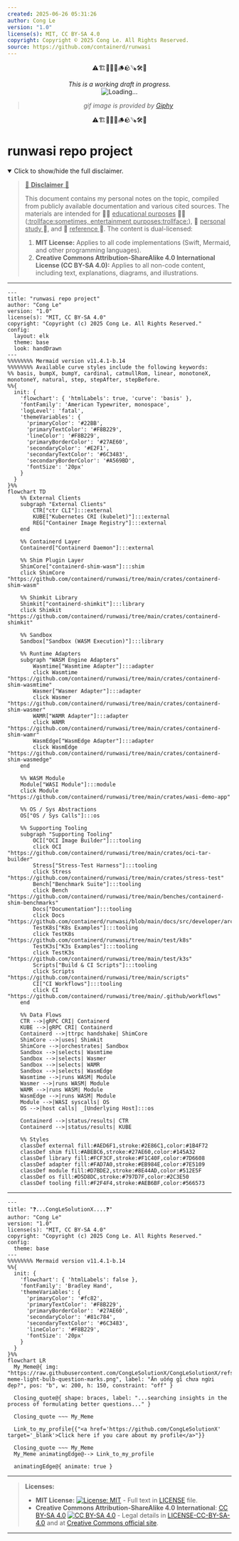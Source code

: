 ```yaml
---
created: 2025-06-26 05:31:26
author: Cong Le
version: "1.0"
license(s): MIT, CC BY-SA 4.0
copyright: Copyright © 2025 Cong Le. All Rights Reserved.
source: https://github.com/containerd/runwasi
---
```


<div align="center">
  <p>⚠️🏗️🚧🦺🧱🪵🪨🪚🛠️👷</p>
  <i>This is a working draft in progress.</i>
  <br/>
  <img alt="Loading…" src="https://media2.giphy.com/media/v1.Y2lkPTc5MGI3NjExaHJzMDhqNWl4ZHhocXIzOHpham44NXJ1cXB4dWtvOWZ3OXZyd2JtMiZlcD12MV9pbnRlcm5hbF9naWZfYnlfaWQmY3Q9Zw/d688ZL279Z4GB4mdj6/giphy.gif"/>
  <br/>
  <blockquote>
	  <i>gif image is provided by <a href="https://giphy.com">Giphy</a></i>
  </blockquote>
  <p>⚠️🏗️🚧🦺🧱🪵🪨🪚🛠️👷</p>

</div>


# runwasi repo project
<details open>
<summary>Click to show/hide the full disclaimer.</summary>
   
> <ins>📢 **Disclaimer** 🚨</ins>
>
> This document contains my personal notes on the topic,
> compiled from publicly available documentation and various cited sources.
> The materials are intended for 👨‍🎓 <ins>educational purposes</ins> 👨‍🎓 (<ins>:trollface:sometimes, entertainment purposes:trollface:</ins>), 📖 <ins> personal study </ins> 📖, and 🔖 <ins> reference </ins> 🔖.
> The content is dual-licensed:
> 1. **MIT License:** Applies to all code implementations (Swift, Mermaid, and other programming languages).
> 2. **Creative Commons Attribution-ShareAlike 4.0 International License (CC BY-SA 4.0):** Applies to all non-code content, including text, explanations, diagrams, and illustrations.

</details>


----

```mermaid
---
title: "runwasi repo project"
author: "Cong Le"
version: "1.0"
license(s): "MIT, CC BY-SA 4.0"
copyright: "Copyright (c) 2025 Cong Le. All Rights Reserved."
config:
  layout: elk
  theme: base
  look: handDrawn
---
%%%%%%%% Mermaid version v11.4.1-b.14
%%%%%%%% Available curve styles include the following keywords:
%% basis, bumpX, bumpY, cardinal, catmullRom, linear, monotoneX, monotoneY, natural, step, stepAfter, stepBefore.
%%{
  init: {
    'flowchart': { 'htmlLabels': true, 'curve': 'basis' },
    'fontFamily': 'American Typewriter, monospace',
    'logLevel': 'fatal',
    'themeVariables': {
      'primaryColor': '#22BB',
      'primaryTextColor': '#F8B229',
      'lineColor': '#F8B229',
      'primaryBorderColor': '#27AE60',
      'secondaryColor': '#E2F1',
      'secondaryTextColor': '#6C3483',
      'secondaryBorderColor': '#A569BD',
      'fontSize': '20px'
    }
  }
}%%
flowchart TD
    %% External Clients
    subgraph "External Clients"
        CTR["ctr CLI"]:::external
        KUBE["Kubernetes CRI (kubelet)"]:::external
        REG["Container Image Registry"]:::external
    end

    %% Containerd Layer
    Containerd["Containerd Daemon"]:::external

    %% Shim Plugin Layer
    ShimCore["containerd-shim-wasm"]:::shim
    click ShimCore "https://github.com/containerd/runwasi/tree/main/crates/containerd-shim-wasm"

    %% Shimkit Library
    Shimkit["containerd-shimkit"]:::library
    click Shimkit "https://github.com/containerd/runwasi/tree/main/crates/containerd-shimkit"

    %% Sandbox
    Sandbox["Sandbox (WASM Execution)"]:::library

    %% Runtime Adapters
    subgraph "WASM Engine Adapters"
        Wasmtime["Wasmtime Adapter"]:::adapter
        click Wasmtime "https://github.com/containerd/runwasi/tree/main/crates/containerd-shim-wasmtime"
        Wasmer["Wasmer Adapter"]:::adapter
        click Wasmer "https://github.com/containerd/runwasi/tree/main/crates/containerd-shim-wasmer"
        WAMR["WAMR Adapter"]:::adapter
        click WAMR "https://github.com/containerd/runwasi/tree/main/crates/containerd-shim-wamr"
        WasmEdge["WasmEdge Adapter"]:::adapter
        click WasmEdge "https://github.com/containerd/runwasi/tree/main/crates/containerd-shim-wasmedge"
    end

    %% WASM Module
    Module["WASI Module"]:::module
    click Module "https://github.com/containerd/runwasi/tree/main/crates/wasi-demo-app"

    %% OS / Sys Abstractions
    OS["OS / Sys Calls"]:::os

    %% Supporting Tooling
    subgraph "Supporting Tooling"
        OCI["OCI Image Builder"]:::tooling
        click OCI "https://github.com/containerd/runwasi/tree/main/crates/oci-tar-builder"
        Stress["Stress-Test Harness"]:::tooling
        click Stress "https://github.com/containerd/runwasi/tree/main/crates/stress-test"
        Bench["Benchmark Suite"]:::tooling
        click Bench "https://github.com/containerd/runwasi/tree/main/benches/containerd-shim-benchmarks"
        Docs["Documentation"]:::tooling
        click Docs "https://github.com/containerd/runwasi/blob/main/docs/src/developer/architecture.md"
        TestK8s["K8s Examples"]:::tooling
        click TestK8s "https://github.com/containerd/runwasi/tree/main/test/k8s"
        TestK3s["K3s Examples"]:::tooling
        click TestK3s "https://github.com/containerd/runwasi/tree/main/test/k3s"
        Scripts["Build & CI Scripts"]:::tooling
        click Scripts "https://github.com/containerd/runwasi/tree/main/scripts"
        CI["CI Workflows"]:::tooling
        click CI "https://github.com/containerd/runwasi/tree/main/.github/workflows"
    end

    %% Data Flows
    CTR -->|gRPC CRI| Containerd
    KUBE -->|gRPC CRI| Containerd
    Containerd -->|ttrpc handshake| ShimCore
    ShimCore -->|uses| Shimkit
    ShimCore -->|orchestrates| Sandbox
    Sandbox -->|selects| Wasmtime
    Sandbox -->|selects| Wasmer
    Sandbox -->|selects| WAMR
    Sandbox -->|selects| WasmEdge
    Wasmtime -->|runs WASM| Module
    Wasmer -->|runs WASM| Module
    WAMR -->|runs WASM| Module
    WasmEdge -->|runs WASM| Module
    Module -->|WASI syscalls| OS
    OS -->|host calls| _[Underlying Host]:::os

    Containerd -->|status/results| CTR
    Containerd -->|status/results| KUBE

    %% Styles
    classDef external fill:#AED6F1,stroke:#2E86C1,color:#1B4F72
    classDef shim fill:#ABEBC6,stroke:#27AE60,color:#145A32
    classDef library fill:#FCF3CF,stroke:#F1C40F,color:#7D6608
    classDef adapter fill:#FAD7A0,stroke:#EB984E,color:#7E5109
    classDef module fill:#D7BDE2,stroke:#8E44AD,color:#512E5F
    classDef os fill:#D5D8DC,stroke:#797D7F,color:#2C3E50
    classDef tooling fill:#F2F4F4,stroke:#AEB6BF,color:#566573

```

----

```mermaid
---
title: "❓...CongLeSolutionX....❓"
author: "Cong Le"
version: "1.0"
license(s): "MIT, CC BY-SA 4.0"
copyright: "Copyright (c) 2025 Cong Le. All Rights Reserved."
config:
  theme: base
---
%%%%%%%% Mermaid version v11.4.1-b.14
%%{
  init: {
    'flowchart': { 'htmlLabels': false },
    'fontFamily': 'Bradley Hand',
    'themeVariables': {
      'primaryColor': '#fc82',
      'primaryTextColor': '#F8B229',
      'primaryBorderColor': '#27AE60',
      'secondaryColor': '#81c784',
      'secondaryTextColor': '#6C3483',
      'lineColor': '#F8B229',
      'fontSize': '20px'
    }
  }
}%%
flowchart LR
  My_Meme@{ img: "https://raw.githubusercontent.com/CongLeSolutionX/CongLeSolutionX/refs/heads/main/assets/images/My-meme-light-bulb-question-marks.png", label: "Ăn uống gì chưa ngừi đẹp?", pos: "b", w: 200, h: 150, constraint: "off" }

  Closing_quote@{ shape: braces, label: "...searching insights in the process of formulating better questions..." }

  Closing_quote ~~~ My_Meme
    
  Link_to_my_profile{{"<a href='https://github.com/CongLeSolutionX' target='_blank'>Click here if you care about my profile</a>"}}

  Closing_quote ~~~ My_Meme
  My_Meme animatingEdge@--> Link_to_my_profile
  
  animatingEdge@{ animate: true }

```

---
>**Licenses:**
>
>- **MIT License:**  [![License: MIT](https://img.shields.io/badge/License-MIT-yellow.svg)](LICENSE) - Full text in [LICENSE](LICENSE) file.
>- **Creative Commons Attribution-ShareAlike 4.0 International**: [CC BY-SA 4.0](https://creativecommons.org/licenses/by-sa/4.0/) [![CC BY-SA 4.0](https://licensebuttons.net/l/by-sa/4.0/88x31.png)](https://creativecommons.org/licenses/by-sa/4.0/) - Legal details in [LICENSE-CC-BY-SA-4.0](THE_PAST/LICENSE-CC-BY-SA-4.0) and at [Creative Commons official site](https://creativecommons.org/licenses/by-sa/4.0/).
>
---
